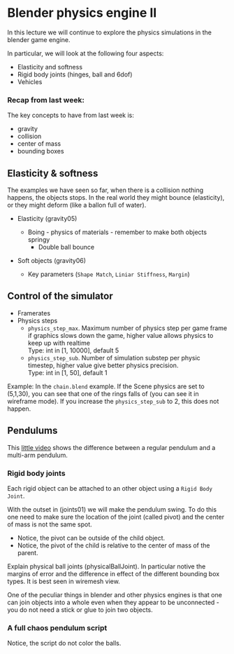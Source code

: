 # Blender physics engine II

In this lecture we will continue to explore the physics simulations in the blender game engine.

In particular, we will look at the following four aspects:

* Elasticity and softness
* Rigid body joints (hinges, ball and 6dof)
* Vehicles

### Recap from last week:
The key concepts to have from last week is:

* gravity
* collision
* center of mass
* bounding boxes

## Elasticity & softness

The examples we have seen so far, when there is a collision nothing happens, the objects stops. In the real world they might bounce (elasticity), or they might deform (like a ballon full of water).

* Elasticity (gravity05)
	* Boing - physics of materials - remember to make both objects springy
		*  Double ball bounce

* Soft objects (gravity06)
	*  Key parameters (`Shape Match`, `Liniar Stiffness`, `Margin`)
	

## Control of the simulator
* Framerates
* Physics steps
	* `physics_step_max`. Maximum number of physics step per game frame if graphics slows down the game, higher value allows physics to keep up with realtime
	<br>Type:	int in [1, 10000], default 5
	* `physics_step_sub`. Number of simulation substep per physic timestep, higher value give better physics precision. <br>
Type:	int in [1, 50], default 1

Example: In the `chain.blend` example. If the Scene physics are set to (5,1,30), you can see that one of the rings falls of (you can see it in wireframe mode). If you increase the `physics_step_sub` to 2, this does not happen.

## Pendulums

This [little video](https://www.youtube.com/watch?v=U39RMUzCjiU) shows the difference between a regular pendulum and a multi-arm pendulum.

### Rigid body joints

Each rigid object can be attached to an other object using a `Rigid Body Joint`. 

With the outset in (joints01) we will make the pendulum swing. To do this one need to make sure the location of the joint (called pivot) and the center of mass is not the same spot.

* Notice, the pivot can be outside of the child object.
* Notice, the pivot of the child is relative to the center of mass of the parent.

Explain physical ball joints (physicalBallJoint). In particular notive the margins of error and the difference in effect of the different bounding box types. It is best seen in wiremesh view.

One of the peculiar things in blender and other physics engines is that one can join objects into a whole even when they appear to be unconnected - you do not need a stick or glue to join two objects.

### A full chaos pendulum script

Notice, the script do not color the balls.
